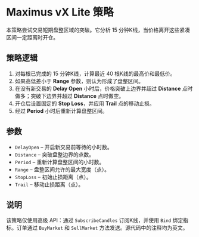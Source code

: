 # Maximus vX Lite 策略

本策略尝试交易短期盘整区域的突破。它分析 15 分钟K线，当价格离开这些紧凑区间一定距离时开仓。

## 策略逻辑

1. 对每根已完成的 15 分钟K线，计算最近 40 根K线的最高价和最低价。
2. 如果高低差小于 **Range** 参数，则认为形成了盘整区间。
3. 在没有新交易的 **Delay Open** 小时后，价格突破上边界并超过 **Distance** 点时做多；突破下边界并超过 **Distance** 点时做空。
4. 开仓后设置固定的 **Stop Loss**，并应用 **Trail** 点的移动止损。
5. 经过 **Period** 小时后重新计算盘整区间。

## 参数

- `DelayOpen` – 开启新交易前等待的小时数。
- `Distance` – 突破盘整边界的点数。
- `Period` – 重新计算盘整区间的小时数。
- `Range` – 盘整区间允许的最大宽度（点）。
- `StopLoss` – 初始止损距离（点）。
- `Trail` – 移动止损距离（点）。

## 说明

该策略仅使用高级 API：通过 `SubscribeCandles` 订阅K线，并使用 `Bind` 绑定指标。订单通过 `BuyMarket` 和 `SellMarket` 方法发送。源代码中的注释均为英文。
